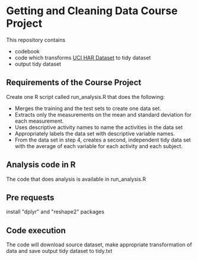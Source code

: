 Getting and Cleaning Data Course Project
========================================
This repository contains 
- codebook
- code which transforms [UCI HAR Dataset](https://d396qusza40orc.cloudfront.net/getdata%2Fprojectfiles%2FUCI%20HAR%20Dataset.zip) to tidy dataset 
- output tidy dataset

## Requirements of the Course Project
Create one R script called run_analysis.R that does the following: 
- Merges the training and the test sets to create one data set.
- Extracts only the measurements on the mean and standard deviation for each measurement. 
- Uses descriptive activity names to name the activities in the data set
- Appropriately labels the data set with descriptive variable names. 
- From the data set in step 4, creates a second, independent tidy data set with the average of each variable for each activity and each subject.

## Analysis code in R

The code that does analysis is available in run_analysis.R
## Pre requests
install "dplyr" and "reshape2" packages
## Code execution
The code will download source dataset, make appropriate transformation of data and save output tidy dataset to tidy.txt